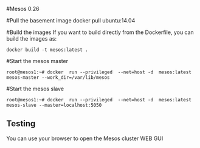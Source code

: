 #Mesos 0.26


#Pull the basement image
docker pull ubuntu:14.04

#Build the images
If you want to build directly from the Dockerfile, you can build the images as:
```
docker build -t mesos:latest .
```

#Start the mesos master
```
root@mesos1:~# docker  run --privileged  --net=host -d  mesos:latest mesos-master --work_dir=/var/lib/mesos
```

#Start the mesos slave
```
root@mesos1:~# docker  run --privileged  --net=host -d  mesos:latest mesos-slave --master=localhost:5050
```

## Testing
You can use your browser to open the Mesos cluster WEB GUI
